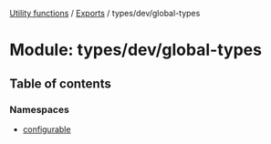 [Utility functions](../index.md) / [Exports](../modules.md) / types/dev/global-types

# Module: types/dev/global-types

## Table of contents

### Namespaces

- [configurable](types_dev_global_types.configurable.md)
